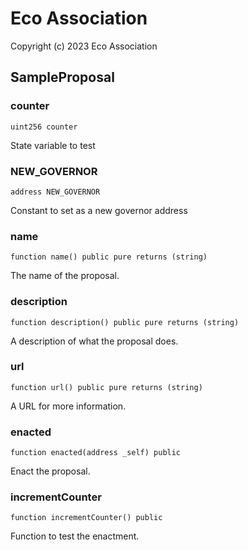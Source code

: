 # Eco Association

Copyright (c) 2023 Eco Association

## SampleProposal

### counter

```solidity
uint256 counter
```

State variable to test

### NEW_GOVERNOR

```solidity
address NEW_GOVERNOR
```

Constant to set as a new governor address

### name

```solidity
function name() public pure returns (string)
```

The name of the proposal.

### description

```solidity
function description() public pure returns (string)
```

A description of what the proposal does.

### url

```solidity
function url() public pure returns (string)
```

A URL for more information.

### enacted

```solidity
function enacted(address _self) public
```

Enact the proposal.

### incrementCounter

```solidity
function incrementCounter() public
```

Function to test the enactment.

